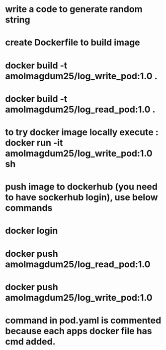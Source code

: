 #  write a code to generate random string
#  create Dockerfile to build image
#     docker build -t amolmagdum25/log_write_pod:1.0 .
#     docker build -t amolmagdum25/log_read_pod:1.0 .

#  to try docker image locally execute : docker run -it amolmagdum25/log_write_pod:1.0 sh

#  push image to dockerhub (you need to have sockerhub login), use below commands
#    docker login
#    docker push amolmagdum25/log_read_pod:1.0
#    docker push amolmagdum25/log_write_pod:1.0

# command in pod.yaml is commented because each apps docker file has cmd added.
